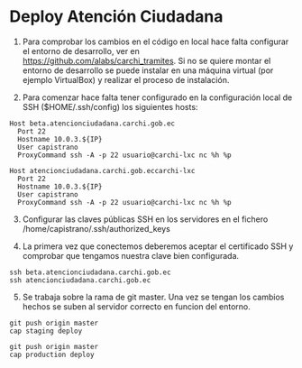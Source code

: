 
# Deploy Atención Ciudadana

1. Para comprobar los cambios en el código en local hace falta configurar 
el entorno de desarrollo, ver en https://github.com/alabs/carchi_tramites.
Si no se quiere montar el entorno de desarrollo se puede instalar en una 
máquina virtual (por ejemplo VirtualBox) y realizar el proceso de instalación. 

2. Para comenzar hace falta tener configurado en la configuración local 
de SSH ($HOME/.ssh/config) los siguientes hosts: 

```
Host beta.atencionciudadana.carchi.gob.ec
  Port 22
  Hostname 10.0.3.${IP}
  User capistrano
  ProxyCommand ssh -A -p 22 usuario@carchi-lxc nc %h %p

Host atencionciudadana.carchi.gob.eccarchi-lxc
  Port 22
  Hostname 10.0.3.${IP}
  User capistrano
  ProxyCommand ssh -A -p 22 usuario@carchi-lxc nc %h %p
```

3. Configurar las claves públicas SSH en los servidores en el fichero 
/home/capistrano/.ssh/authorized_keys

4. La primera vez que conectemos deberemos aceptar el certificado SSH y comprobar 
que tengamos nuestra clave bien configurada. 

```
ssh beta.atencionciudadana.carchi.gob.ec
ssh atencionciudadana.carchi.gob.ec
```

5. Se trabaja sobre la rama de git master. Una vez se tengan los cambios hechos se suben 
al servidor correcto en funcion del entorno.

```
git push origin master 
cap staging deploy
```

```
git push origin master 
cap production deploy
```

